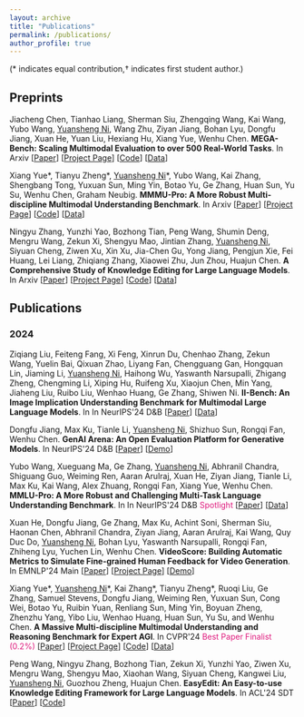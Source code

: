 ```yaml
---
layout: archive
title: "Publications"
permalink: /publications/
author_profile: true
---
```


(\*  indicates equal contribution,$\dagger$ indicates first student author.)

## Preprints
Jiacheng Chen, Tianhao Liang, Sherman Siu, Zhengqing Wang, Kai Wang, Yubo Wang, <u>Yuansheng Ni</u>, Wang Zhu, Ziyan Jiang, Bohan Lyu, Dongfu Jiang, Xuan He, Yuan Liu, Hexiang Hu, Xiang Yue, Wenhu Chen. **MEGA-Bench: Scaling Multimodal Evaluation to over 500 Real-World Tasks**. In Arxiv [[Paper](https://arxiv.org/abs/2410.10563)] [[Project Page](https://tiger-ai-lab.github.io/MEGA-Bench/)] [[Code](https://github.com/TIGER-AI-Lab/MEGA-Bench)] [[Data](https://huggingface.co/datasets/TIGER-Lab/MEGA-Bench)]

Xiang Yue\*, Tianyu Zheng\*, <u>Yuansheng Ni</u>\*, Yubo Wang, Kai Zhang, Shengbang Tong, Yuxuan Sun, Ming Yin, Botao Yu, Ge Zhang, Huan Sun, Yu Su, Wenhu Chen, Graham Neubig. **MMMU-Pro: A More Robust Multi-discipline Multimodal Understanding Benchmark**. In Arxiv [[Paper](https://arxiv.org/abs/2409.02813)] [[Project Page](https://mmmu-benchmark.github.io)] [[Code](https://github.com/MMMU-Benchmark/MMMU)] [[Data](https://huggingface.co/datasets/MMMU/MMMU_Pro)]

Ningyu Zhang, Yunzhi Yao, Bozhong Tian, Peng Wang, Shumin Deng, Mengru Wang, Zekun Xi, Shengyu Mao, Jintian Zhang, <u>Yuansheng Ni</u>, Siyuan Cheng, Ziwen Xu, Xin Xu, Jia-Chen Gu, Yong Jiang, Pengjun Xie, Fei Huang, Lei Liang, Zhiqiang Zhang, Xiaowei Zhu, Jun Zhou, Huajun Chen. **A Comprehensive Study of Knowledge Editing for Large Language Models**. In Arxiv [[Paper](https://arxiv.org/abs/2401.01286)] [[Project Page](https://www.zjukg.org/project/KnowEdit/)] [[Code](https://github.com/zjunlp/EasyEdit)] [[Data](https://huggingface.co/datasets/zjunlp/KnowEdit)]

## Publications

### 2024
Ziqiang Liu, Feiteng Fang, Xi Feng, Xinrun Du, Chenhao Zhang, Zekun Wang, Yuelin Bai, Qixuan Zhao, Liyang Fan, Chengguang Gan, Hongquan Lin, Jiaming Li, <u>Yuansheng Ni</u>, Haihong Wu, Yaswanth Narsupalli, Zhigang Zheng, Chengming Li, Xiping Hu, Ruifeng Xu, Xiaojun Chen, Min Yang, Jiaheng Liu, Ruibo Liu, Wenhao Huang, Ge Zhang, Shiwen Ni. **II-Bench: An Image Implication Understanding Benchmark for Multimodal Large Language Models**. In In NeurIPS'24 D&B [[Paper](https://arxiv.org/abs/2406.05862)] [[Data](https://huggingface.co/datasets/m-a-p/II-Bench)]

Dongfu Jiang, Max Ku, Tianle Li, <u>Yuansheng Ni</u>, Shizhuo Sun, Rongqi Fan, Wenhu Chen. **GenAI Arena: An Open Evaluation Platform for Generative Models**. In NeurIPS'24 D&B [[Paper](https://arxiv.org/abs/2406.04485)] [[Demo](https://huggingface.co/spaces/TIGER-Lab/GenAI-Arena)]

Yubo Wang, Xueguang Ma, Ge Zhang, <u>Yuansheng Ni</u>, Abhranil Chandra, Shiguang Guo, Weiming Ren, Aaran Arulraj, Xuan He, Ziyan Jiang, Tianle Li, Max Ku, Kai Wang, Alex Zhuang, Rongqi Fan, Xiang Yue, Wenhu Chen. **MMLU-Pro: A More Robust and Challenging Multi-Task Language Understanding Benchmark**. In In NeurIPS'24 D&B <font color="#df1a7d">Spotlight</font> [[Paper](https://arxiv.org/abs/2406.01574)] [[Data](https://huggingface.co/datasets/TIGER-Lab/MMLU-Pro)]

Xuan He, Dongfu Jiang, Ge Zhang, Max Ku, Achint Soni, Sherman Siu, Haonan Chen, Abhranil Chandra, Ziyan Jiang, Aaran Arulraj, Kai Wang, Quy Duc Do, <u>Yuansheng Ni</u>, Bohan Lyu, Yaswanth Narsupalli, Rongqi Fan, Zhiheng Lyu, Yuchen Lin, Wenhu Chen. **VideoScore: Building Automatic Metrics to Simulate Fine-grained Human Feedback for Video Generation**. In EMNLP'24 Main [[Paper](https://arxiv.org/abs/2406.05862)] [[Project Page](https://tiger-ai-lab.github.io/VideoScore/)] [[Demo](https://huggingface.co/spaces/TIGER-Lab/VideoScore)]

Xiang Yue\*, <u>Yuansheng Ni</u>\*, Kai Zhang\*, Tianyu Zheng\*, Ruoqi Liu, Ge Zhang, Samuel Stevens, Dongfu Jiang, Weiming Ren, Yuxuan Sun, Cong Wei, Botao Yu, Ruibin Yuan, Renliang Sun, Ming Yin, Boyuan Zheng, Zhenzhu Yang, Yibo Liu, Wenhao Huang, Huan Sun, Yu Su, and Wenhu Chen. **A Massive Multi-discipline Multimodal Understanding and Reasoning Benchmark for Expert AGI**. In CVPR'24 <font color="#df1a7d">Best Paper Finalist (0.2%)</font> [[Paper](https://arxiv.org/abs/2311.16502)] [[Project Page](https://mmmu-benchmark.github.io)] [[Code](https://github.com/MMMU-Benchmark/MMMU)] [[Data](https://huggingface.co/datasets/MMMU/MMMU)]

Peng Wang, Ningyu Zhang, Bozhong Tian, Zekun Xi, Yunzhi Yao, Ziwen Xu, Mengru Wang, Shengyu Mao, Xiaohan Wang, Siyuan Cheng, Kangwei Liu, <u>Yuansheng Ni</u>, Guozhou Zheng, Huajun Chen. **EasyEdit: An Easy-to-use Knowledge Editing Framework for Large Language Models**. In ACL'24 SDT [[Paper](https://arxiv.org/abs/2308.07269)] [[Code](https://github.com/zjunlp/EasyEdit)]